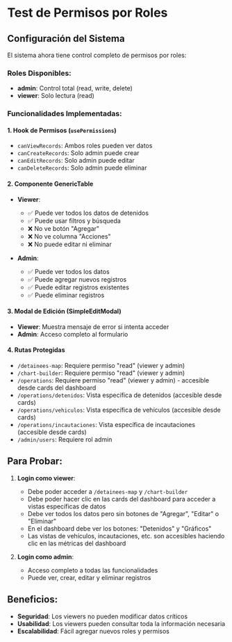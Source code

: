 # Test de Permisos por Roles

## Configuración del Sistema

El sistema ahora tiene control completo de permisos por roles:

### Roles Disponibles:
- **admin**: Control total (read, write, delete)
- **viewer**: Solo lectura (read)

### Funcionalidades Implementadas:

#### 1. Hook de Permisos (`usePermissions`)
- `canViewRecords`: Ambos roles pueden ver datos
- `canCreateRecords`: Solo admin puede crear
- `canEditRecords`: Solo admin puede editar
- `canDeleteRecords`: Solo admin puede eliminar

#### 2. Componente GenericTable
- **Viewer**: 
  - ✅ Puede ver todos los datos de detenidos
  - ✅ Puede usar filtros y búsqueda
  - ❌ No ve botón "Agregar" 
  - ❌ No ve columna "Acciones"
  - ❌ No puede editar ni eliminar

- **Admin**:
  - ✅ Puede ver todos los datos
  - ✅ Puede agregar nuevos registros
  - ✅ Puede editar registros existentes
  - ✅ Puede eliminar registros

#### 3. Modal de Edición (SimpleEditModal)
- **Viewer**: Muestra mensaje de error si intenta acceder
- **Admin**: Acceso completo al formulario

#### 4. Rutas Protegidas
- `/detainees-map`: Requiere permiso "read" (viewer y admin)
- `/chart-builder`: Requiere permiso "read" (viewer y admin)
- `/operations`: Requiere permiso "read" (viewer y admin) - accesible desde cards del dashboard
- `/operations/detenidos`: Vista específica de detenidos (accesible desde cards)
- `/operations/vehiculos`: Vista específica de vehículos (accesible desde cards)
- `/operations/incautaciones`: Vista específica de incautaciones (accesible desde cards)
- `/admin/users`: Requiere rol admin

## Para Probar:

1. **Login como viewer**: 
   - Debe poder acceder a `/detainees-map` y `/chart-builder`
   - Debe poder hacer clic en las cards del dashboard para acceder a vistas específicas de datos
   - Debe ver todos los datos pero sin botones de "Agregar", "Editar" o "Eliminar"
   - En el dashboard debe ver los botones: "Detenidos" y "Gráficos"
   - Las vistas de vehículos, incautaciones, etc. son accesibles haciendo clic en las métricas del dashboard

2. **Login como admin**:
   - Acceso completo a todas las funcionalidades
   - Puede ver, crear, editar y eliminar registros

## Beneficios:
- **Seguridad**: Los viewers no pueden modificar datos críticos
- **Usabilidad**: Los viewers pueden consultar toda la información necesaria
- **Escalabilidad**: Fácil agregar nuevos roles y permisos